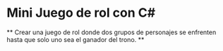 # Mini Juego de rol con C#
** Crear una juego de rol donde dos grupos de personajes se enfrenten hasta que solo uno sea el ganador del trono. **

